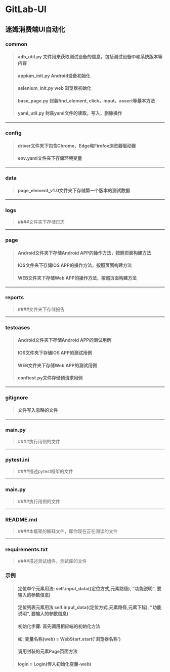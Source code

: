 # GitLab-UI
## 迷姆消费端UI自动化

### common
>#### adb_util.py 文件用来获取测试设备的信息，包括测试设备ID和系统版本等内容
>#### appium_init.py Android设备初始化
>#### selenium_init.py web 浏览器初始化
>#### base_page.py 封装find_element, click，input，assert等基本方法
>#### yaml_util.py 封装yaml文件的读取，写入，删除操作
*******

### config
>#### driver文件夹下包含Chrome、Edge和Firefox浏览器驱动器
>#### env.yaml文件夹下存储环境变量
*******

### data
>#### page_element_v1.0文件夹下存储第一个版本的测试数据
*******

### logs
>####文件夹下存储日志
*******

### page
>#### Android文件夹下存储Android APP的操作方法，按照页面构建方法
>#### IOS文件夹下存储IOS APP的操作方法，按照页面构建方法
>#### WEB文件夹下存储Web APP的操作方法，按照页面构建方法
*******

### reports
>####文件夹下存储报告
*******

### testcases
>#### Android文件夹下存储Android APP的测试用例
>#### IOS文件夹下存储IOS APP的测试用例
>#### WEB文件夹下存储Web APP的测试用例
>#### conftest.py文件存储预请求用例
*******

### gitignore 
>#### 文件写入忽略的文件
*******

### main.py
>####执行用例的文件
*******

### pytest.ini
>####描述pytest框架的文件
*******

### main.py
>####执行用例的文件
*******

### README.md
>####本框架的解释文件，即你现在正在阅读的文件
*******

### requirements.txt
>####描述测试组件，测试库的文件


### 示例
>#### 定位单个元素用法: self.input_data((定位方式,元素路径), "功能说明", 要输入的参数信息)
>#### 定位列表元素用法  self.input_data((定位方式,元素路径,元素下标), "功能说明", 要输入的参数信息)
>#### 初始化步骤: 首先调用相应端的初始化方法
>####  如: 变量名称(web) = WebStart.start('浏览器名称')
>####    调用封装的元素Page页面方法
>####     login = Login(传入初始化变量-web)